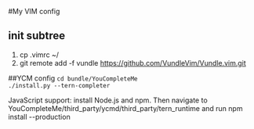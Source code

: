 #My VIM config

## init subtree
1. cp .vimrc ~/  
2. git remote add -f vundle https://github.com/VundleVim/Vundle.vim.git

##YCM config
``cd bundle/YouCompleteMe``  
``./install.py --tern-completer``  

JavaScript support: install Node.js and npm. Then navigate to YouCompleteMe/third_party/ycmd/third_party/tern_runtime and run npm install --production
